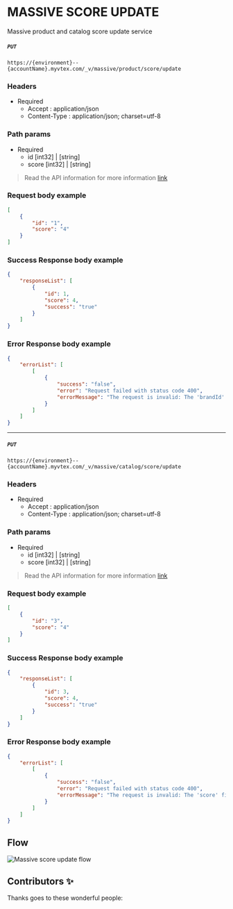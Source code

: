 # MASSIVE SCORE UPDATE
Massive product and catalog score update service

##### `PUT `

```https://{environment}--{accountName}.myvtex.com/_v/massive/product/score/update```

### Headers
- Required
  - Accept : application/json
  - Content-Type : application/json; charset=utf-8

### Path params

- Required
  - id [int32] | [string]
  - score [int32] | [string]


>   Read the API information for more information [link](https://developers.vtex.com/vtex-rest-api/reference/catalog-api-product#catalog-api-put-product)

### Request body example
```json
[
    {
        "id": "1",
        "score": "4"
    }
]   
```
      
### Success Response body example

```json
{
    "responseList": [
        {
            "id": 1,
            "score": 4,
            "success": "true"
        }
    ]
}
```

### Error Response body example

```json
{
    "errorList": [
        [
            {
                "success": "false",
                "error": "Request failed with status code 400",
                "errorMessage": "The request is invalid: The 'brandId' field is required."
            }
        ]
    ]
}
```
---

##### `PUT `
 
 ```https://{environment}--{accountName}.myvtex.com/_v/massive/catalog/score/update```
### Headers
- Required
  - Accept : application/json
  - Content-Type : application/json; charset=utf-8

### Path params

- Required
  - id [int32] | [string]
  - score [int32] | [string]

>   Read the API information for more information [link](https://developers.vtex.com/vtex-rest-api/reference/catalog-api-category#catalog-api-put-category)


 
### Request body example
```json
[
    {
        "id": "3",
        "score": "4"
    }
]
```
      
### Success Response body example

```json
{
    "responseList": [
        {
            "id": 3,
            "score": 4,
            "success": "true"
        }
    ]
}
```

### Error Response body example

```json
{
    "errorList": [
        [
            {
                "success": "false",
                "error": "Request failed with status code 400",
                "errorMessage": "The request is invalid: The 'score' field is required."
            }
        ]
    ]
}
```

## Flow

![Massive score update flow](https://user-images.githubusercontent.com/33711188/130862181-3436f4e3-36e8-4cb0-9dac-8124efdb4a1e.png)

## Contributors ✨

Thanks goes to these wonderful people:

